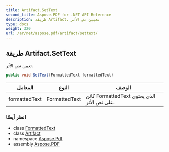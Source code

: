 ```yaml
---
title: Artifact.SetText
second_title: Aspose.PDF for .NET API Reference
description: طريقة Artifact. تعيين نص الأثر
type: docs
weight: 320
url: /ar/net/aspose.pdf/artifact/settext/
---
```

## طريقة Artifact.SetText

تعيين نص الأثر.

```csharp
public void SetText(FormattedText formattedText)
```

| المعامل | النوع | الوصف |
| --- | --- | --- |
| formattedText | FormattedText | كائن FormattedText الذي يحتوي على نص الأثر. |

### انظر أيضًا

* class [FormattedText](../../../aspose.pdf.facades/formattedtext/)
* class [Artifact](../)
* namespace [Aspose.Pdf](../../../aspose.pdf/)
* assembly [Aspose.PDF](../../../)